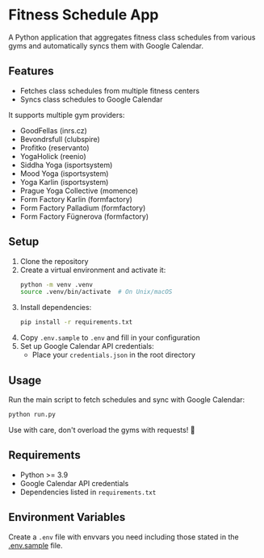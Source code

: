 # Fitness Schedule App

A Python application that aggregates fitness class schedules from various gyms and automatically syncs them with Google Calendar.

## Features

- Fetches class schedules from multiple fitness centers
- Syncs class schedules to Google Calendar

It supports multiple gym providers:
  - GoodFellas (inrs.cz)
  - Bevondrsfull (clubspire)
  - Profitko (reservanto)
  - YogaHolick (reenio)
  - Siddha Yoga (isportsystem)
  - Mood Yoga (isportsystem)
  - Yoga Karlin (isportsystem)
  - Prague Yoga Collective (momence)
  - Form Factory Karlin (formfactory)
  - Form Factory Palladium (formfactory)
  - Form Factory Fügnerova (formfactory)

## Setup

1. Clone the repository
2. Create a virtual environment and activate it:
   ```bash
   python -m venv .venv
   source .venv/bin/activate  # On Unix/macOS
   ```
3. Install dependencies:
   ```bash
   pip install -r requirements.txt
   ```
4. Copy `.env.sample` to `.env` and fill in your configuration
5. Set up Google Calendar API credentials:
   - Place your `credentials.json` in the root directory

## Usage

Run the main script to fetch schedules and sync with Google Calendar:
```bash
python run.py
```
Use with care, don't overload the gyms with requests! :pray:

## Requirements

- Python >= 3.9
- Google Calendar API credentials
- Dependencies listed in `requirements.txt`

## Environment Variables

Create a `.env` file with envvars you need including those stated in the [.env.sample](.env.sample) file.
